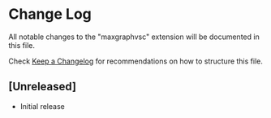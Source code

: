 # Change Log

All notable changes to the "maxgraphvsc" extension will be documented in this file.

Check [Keep a Changelog](http://keepachangelog.com/) for recommendations on how to structure this file.

## [Unreleased]

- Initial release